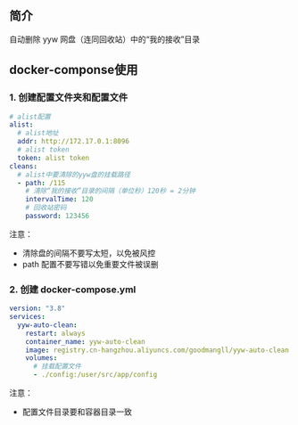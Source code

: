 ## 简介

自动删除 yyw 网盘（连同回收站）中的“我的接收”目录

## docker-componse使用

### 1. 创建配置文件夹和配置文件

```yaml
# alist配置
alist:
  # alist地址
  addr: http://172.17.0.1:8096
  # alist token
  token: alist token
cleans:
  # alist中要清除的yyw盘的挂载路径
  - path: /115
    # 清除“我的接收”目录的间隔（单位秒）120秒 = 2分钟
    intervalTime: 120
    # 回收站密码
    password: 123456
```

注意：

- 清除盘的间隔不要写太短，以免被风控
- path 配置不要写错以免重要文件被误删

### 2. 创建 docker-compose.yml

```yaml
version: "3.8"
services:
  yyw-auto-clean:
    restart: always
    container_name: yyw-auto-clean
    image: registry.cn-hangzhou.aliyuncs.com/goodmangll/yyw-auto-clean:stable
    volumes:
      # 挂载配置文件
      - ./config:/user/src/app/config
```

注意：

- 配置文件目录要和容器目录一致

